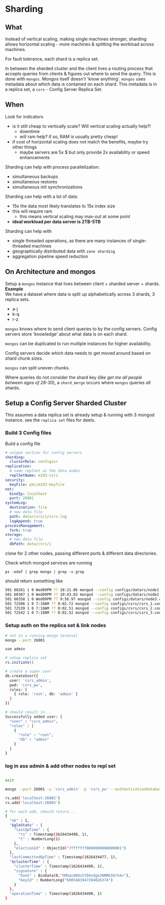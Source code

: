 # Sharding
## What
Instead of vertical scaling, making single machines stronger, sharding allows horizontal scaling - more machines & splitting the workload across machines.   

For fault tolerance, each shard is a replica set.  

In between the sharded cluster and the client lives a routing process that accepts queries from clients & figures out where to send the query. This is done with `mongos`. Mongos itself doesn't 'know anything'. `mongos` uses metadata about which data is contained on each shard. This metadata is in a replica set, a `csrs` - Config Server Replica Set.  

## When  
Look for indicators  
- is it still cheap to vertically scale? Will vertical scaling actually help?!
  - downtime
  - will ram help? if so, RAM is usually pretty cheap!
- if cost of horizontal scaling does not match the benefits, maybe try other things
  - maybe servers are 5x $ but only provide 2x availability or speed enhancements

Sharding can help with process parallelization:
- simultaneous backups
- simultaneous restores
- simultaneous init synchronizations

Sharding can help with a lot of data:
- 15x the data most likely translates to 15x index size
- this will require ram
  - this means vertical scaling may max-out at some point
- **ideal workload per data server is 2TB-5TB**

Sharding can help with 
- single threaded operations, as there are many instances of single-threaded machines
- geographically distributed data with `zone sharding`
- aggregation pipeline speed reduction

## On Architecture and mongos
Setup a `mongos` instance that lives between client + sharded server + shards.  
**Example**  
We have a dataset where data is split up alphabetically across 3 shards, 3 replica sets.  
- a-j
- k-q
- r-z  

`mongos` knows where to send client queries to by the config servers. Config servers store 'knowledge' about what data is on each shard.  

`mongos` can be duplicated to run multiple instances for higher availability.  

Config servers decide which data needs to get moved around based on shard chunk sizes.  

`mongos` can split uneven chunks.  

Where queries do not consider the shard key (_like get me all people between ages of 28-30_), a `shard_merge` occurs where `mongos` queries _all_ shards.  

## Setup a Config Server Sharded Cluster
This assumes a data replica set is already setup & running with 3 mongod instance. see the `replica set` files for deets.  

### Build 3 Config files
Build a config file
```yaml
# unique section for config servers
sharding:
  clusterRole: configsvr
replication:
  # same replSet as the data nodes
  replSetName: m103-csrs
security:
  keyFile: pki/m103-keyfile
net:
  bindIp: localhost
  port: 26001
systemLog:
  destination: file
  # new data file
  path: data/csrs/1/csrs.log
  logAppend: true
processManagement:
  fork: true
storage:
  # new data file
  dbPath: data/csrs/1
```
clone for 2 other nodes, passing different ports & different data directories.  

Check which mongod services are running
```bah
ps -edaf | grep mongo | grep -v grep
```
should return something like
```bash
501 60261 1 0 Wed09PM ?? 10:21.86 mongod --config configs/datars/node1.conf
501 60307 1 0 Wed09PM ?? 10:43.83 mongod --config configs/datars/node2.conf
501 60358 1 0 Wed09PM ?? 9:56.97 mongod --config configs/datars/node3.conf
501 72506 1 0 7:10AM ?? 0:02.72 mongod --config configs/csrs/csrs_1.conf
501 72539 1 0 7:10AM ?? 0:02.51 mongod --config configs/csrs/csrs_2.conf
501 72542 1 0 7:10AM ?? 0:02.52 mongod --config configs/csrs/csrs_3.conf
```

### Setup auth on the replica set & link nodes
```bash
# not in a running mongo terminal
mongo --port 26001

use admin 

# setup replica set
rs.initiate()

# create a super user
db.createUser({
  user: 'csrs_admin',
  pwd: 'csrs_pw',
  roles: [
    { role: 'root', db: 'admin' }
  ]
})

# should result in...
Successfully added user: {
  "user" : "csrs_admin",
  "roles" : [
    {
      "role" : "root",
      "db" : "admin"
    }
  ]
}
```
### log in ass admin & add other nodes to repl set
```bash

exit

mongo --port 26001 -u 'csrs_admin' -p 'csrs_pw' --authenticationDatabase 'admin'

rs.add('localhost:26002')
rs.add('localhost:26003')

# for each add, should return...
{
  "ok" : 1,
  "$gleStats" : {
    "lastOpTime" : {
      "ts" : Timestamp(1626434490, 1),
      "t" : NumberLong(1)
    },
    "electionId" : ObjectId("7fffffff0000000000000001")
  },
  "lastCommittedOpTime" : Timestamp(1626434477, 1),
  "$clusterTime" : {
    "clusterTime" : Timestamp(1626434490, 1),
    "signature" : {
      "hash" : BinData(0,"hMGav98Och7D4vQgeJNNMk5Orh4="),
      "keyId" : NumberLong("6985481947204026374")
    }
  },
  "operationTime" : Timestamp(1626434490, 1)
}

```